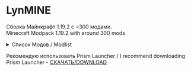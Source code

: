 # LynMINE

Сборка Майнкрафт 1.19.2 с ~300 модами. <br>
Minecraft Modpack 1.19.2 with around 300 mods <br>
<details>
<summary>Список Модов / Modlist</summary>
<ul>
	<li>Modern Dynamics</li>
	<li>Villagers Plus</li>
	<li>AppleSkin</li>
	<li>Roughly Enough Loot Tables</li>
	<li>Icarus</li>
	<li>Fabric Seasons: Terralith Compat</li>
	<li>Roughly Enough Trades</li>
	<li>BetterCompatibilityChecker</li>
	<li>Entity Model Features</li>
	<li>FTB Ranks</li>
	<li>Hexal</li>
	<li>BetterF3</li>
	<li>EntityCulling-Fabric</li>
	<li>Dark Loading Screen</li>
	<li>Konkrete</li>
	<li>Collective</li>
	<li>BCLib</li>
	<li>Roughly Enough Resources</li>
	<li>MoreIotas</li>
	<li>cupboard</li>
	<li>The Twilight Forest</li>
	<li>Reborn Core</li>
	<li>Create Deco</li>
	<li>Balm</li>
	<li>MixinTrace</li>
	<li>CoroUtil</li>
	<li>Farmer's Delight</li>
	<li>Polymorph</li>
	<li>Wurst Client</li>
	<li>Fusion</li>
	<li>Resourceful Lib</li>
	<li>Rechiseled: Create</li>
	<li>Player Animator</li>
	<li>Create</li>
	<li>Hex Keys</li>
	<li>Iceberg</li>
	<li>Pick Up Notifier</li>
	<li>Universal Shops</li>
	<li>Bookshelf</li>
	<li>FTB Teams</li>
	<li>Legendary Tooltips</li>
	<li>Artifacts</li>
	<li>Fabric API</li>
	<li>Keybind Fix</li>
	<li>Mythic Upgrades</li>
	<li>Simple Voice Chat</li>
	<li>Things</li>
	<li>Chimes</li>
	<li>Rechiseled</li>
	<li>Comforts</li>
	<li>FTB Chunks</li>
	<li>Supplementaries</li>
	<li>Creeper Overhaul</li>
	<li>Explorer's Compass</li>
	<li>Mouse Tweaks</li>
	<li>Create: Steam 'n' Rails</li>
	<li>Runes</li>
	<li>Friends&amp;Foes</li>
	<li>TerraBlender</li>
	<li>Deeper and Darker</li>
	<li>Mine Cells</li>
	<li>YUNG's Better Mineshafts</li>
	<li>Bygone Nether</li>
	<li>Traveler's Backpack</li>
	<li>Naturalist</li>
	<li>emogg</li>
	<li>Better Animations Collection</li>
	<li>YUNG's Better Jungle Temples</li>
	<li>TrashSlot</li>
	<li>spark</li>
	<li>Better Ping Display</li>
	<li>Beautify</li>
	<li>Chipped</li>
	<li>Dramatic Doors</li>
	<li>Ping Wheel</li>
	<li>Better Statistics Screen</li>
	<li>Craftify</li>
	<li>The Bumblezone - Fabric</li>
	<li>Mod Menu</li>
	<li>Prism</li>
	<li>Replay Voice Chat</li>
	<li>Bobby</li>
	<li>Colorful Hearts</li>
	<li>Mythic Mounts</li>
	<li>Resourcefulconfig</li>
	<li>Create: Bells &amp; Whistles</li>
	<li>Marium's Soulslike Weaponry</li>
	<li>HT's TreeChop</li>
	<li>Amplified Nether</li>
	<li>Jade</li>
	<li>Create: Interiors</li>
	<li>No Chat Reports</li>
	<li>HexGloop</li>
	<li>ChoiceTheorem's Overhauled Village</li>
	<li>Better End</li>
	<li>Powah!</li>
	<li>SmartBrainLib</li>
	<li>Bewitchment</li>
	<li>LambDynamicLights</li>
	<li>Chat Heads</li>
	<li>Create Slice &amp; Dice</li>
	<li>Spell Power Attribute</li>
	<li>Fabric Seasons</li>
	<li>Ambient Sounds</li>
	<li>CreateFabric&amp;REIBugFix</li>
	<li>Indium</li>
	<li>Melody</li>
	<li>Terralith</li>
	<li>Twigs</li>
	<li>FTB Quests</li>
	<li>Do a Barrel Roll</li>
	<li>oωo</li>
	<li>DungeonZ</li>
	<li>Additional Structures</li>
	<li>Overflowing Bars</li>
	<li>Fish On The Line</li>
	<li>Create Big Cannons</li>
	<li>Origins: Classes</li>
	<li>Journeymap</li>
	<li>CraftPresence</li>
	<li>Hex Research</li>
	<li>YUNG's Better Strongholds</li>
	<li>Starlight</li>
	<li>Waystones</li>
	<li>Villager Names</li>
	<li>YUNG's Bridges</li>
	<li>Puzzles Lib</li>
	<li>Chef's Delight</li>
	<li>3d-Skin-Layers</li>
	<li>Lithium</li>
	<li>Botarium</li>
	<li>Galosphere</li>
	<li>Wizards</li>
	<li>Combat Roll</li>
	<li>ChoiceTheorem's Overhauled Village - Chef's delight add-on</li>
	<li>FerriteCore</li>
	<li>Resourcify</li>
	<li>FTB XMod Compat</li>
	<li>Language Reload</li>
	<li>Create: Copycats+</li>
	<li>Sky Villages</li>
	<li>Chunky</li>
	<li>When Dungeons Arise</li>
	<li>Blur (Fabric)</li>
	<li>Better Nether</li>
	<li>ChoiceTheorem's Overhauled Village - Friends and Foes Add-on</li>
	<li>Immersive Armors</li>
	<li>Simple Voice Chat</li>
	<li>Plenty Of Armors</li>
	<li>Fabric Seasons: Delight Compat</li>
	<li>Hexlink</li>
	<li>Basic Weapons</li>
	<li>Fabric Language Kotlin</li>
	<li>ChoiceTheorem's Overhauled Village - Waystone Compatibility pack</li>
	<li>Chunks Fade In</li>
	<li>YUNG's Better Witch Huts</li>
	<li>Trinkets</li>
	<li>AlmostUnified</li>
	<li>VR Combat</li>
	<li>Cardinal Components API</li>
	<li>Traveler's Titles</li>
	<li>Promenade</li>
	<li>Iron Chests: Restocked</li>
	<li>Mutant Monsters</li>
	<li>Vivecraft</li>
	<li>SOL: Valheim</li>
	<li>Mythic Mobs</li>
	<li>AttributeFix</li>
	<li>Nature's Compass</li>
	<li>Create: New Age</li>
	<li>ImmediatelyFast</li>
	<li>YetAnotherConfigLib</li>
	<li>Entity Texture Features</li>
	<li>CTOV - Villagers Plus Compat</li>
	<li>Pehkui</li>
	<li>JourneyMapIntegration</li>
	<li>Storage Delight</li>
	<li>Create: Train Perspective Fix</li>
	<li>SleepWarp</li>
	<li>Roughly Enough Items</li>
	<li>Spell Engine</li>
	<li>Cloth Config v8</li>
	<li>RPG Origins</li>
	<li>CC: Restitched</li>
	<li>Sodium</li>
	<li>AdventureZ</li>
	<li>Jewelry</li>
	<li>EnchantmentDescriptions</li>
	<li>FTB Library</li>
	<li>Tectonic</li>
	<li>Bad Packets</li>
	<li>Jade Addons</li>
	<li>GuardVillagers</li>
	<li>CreativeCore (Fabric)</li>
	<li>ModernFix</li>
	<li>Talk Bubbles</li>
	<li>YUNG's Better End Island</li>
	<li>Joy of Painting</li>
	<li>Better Advancements</li>
	<li>Origins</li>
	<li>Ad Astra</li>
	<li>Botania</li>
	<li>Projectile Damage Attribute</li>
	<li>Alternate Origin GUI</li>
	<li>Create Jetpack</li>
	<li>Create Ender Transmission</li>
	<li>Castle Dungeons</li>
	<li>Applied Energistics 2</li>
	<li>CTOV - Farmer Delight Compat</li>
	<li>Emerald Expansion</li>
	<li>Trash Cans</li>
	<li>Immersive Melodies</li>
	<li>YUNG's Better Nether Fortresses</li>
	<li>biomemusic mod</li>
	<li>NotEnoughAnimations</li>
	<li>MidnightLib</li>
	<li>Advancement Plaques</li>
	<li>Bosses of Mass Destruction (Beta)</li>
	<li>Paladins &amp; Priests</li>
	<li>What Are They Up To</li>
	<li>Controlling For Fabric</li>
	<li>Croptopia</li>
	<li>Better Third Person</li>
	<li>Dawn API</li>
	<li>Create Crafts &amp; Additions</li>
	<li>YUNG's Better Desert Temples</li>
	<li>Replay Mod</li>
	<li>End's Delight</li>
	<li>Lootr</li>
	<li>Modern Industrialization</li>
	<li>Clutter</li>
	<li>Epic Knights Mod</li>
	<li>Euphoria Patcher</li>
	<li>FancyMenu</li>
	<li>Immersive Paintings</li>
	<li>SuperMartijn642's Config Lib</li>
	<li>Beneath the Wetlands</li>
	<li>Why Not Be One Item</li>
	<li>Searchables</li>
	<li>Bad Wither No Cookie Reloaded</li>
	<li>Item Filters</li>
	<li>Moonlight</li>
	<li>Forge Config API Port</li>
	<li>Extra Thicc Packets</li>
	<li>Tech Reborn Patchouli</li>
	<li>Visuality</li>
	<li>You're in Grave Danger</li>
	<li>Tips</li>
	<li>Fabric Seasons: Croptopia Compat</li>
	<li>Patchouli</li>
	<li>YUNG's Better Dungeons</li>
	<li>YUNG's API</li>
	<li>Show Me What You Got</li>
	<li>Tempad</li>
	<li>Highlighter</li>
	<li>PAUCAL</li>
	<li>Transmog</li>
	<li>Zoomify</li>
	<li>Simply Swords</li>
	<li>Better Combat</li>
	<li>Visual Workbench</li>
	<li>SeasonHUD</li>
	<li>Create Ore Excavation</li>
	<li>Dave's Potioneering</li>
	<li>ChoiceTheorem's Overhauled Village - Beautify Add-on</li>
	<li>Hex Casting</li>
	<li>CC:C Bridge</li>
	<li>PachouliButton</li>
	<li>Create Railways Navigator</li>
	<li>MmmMmmMmmMmm</li>
	<li>HexVR</li>
	<li>YUNG's Extras</li>
	<li>Pufferfish's Skills</li>
	<li>Repurposed Structures</li>
	<li>TravelersCompass</li>
	<li>HexKinetics</li>
	<li>Explorify</li>
	<li>SuperMartijn642's Core Lib</li>
	<li>Tech Reborn</li>
	<li>Explorations</li>
	<li>Clumps</li>
	<li>Architectury</li>
	<li>NetherPortalFix</li>
	<li>Stendhal</li>
	<li>ConnectedTexturesMod for Fabric</li>
	<li>YUNG's Better Ocean Monuments</li>
	<li>Eating Animation</li>
	<li>Geckolib</li>
	<li>VoidZ</li>
</ul>
</details>

Рекомендую использовать Prism Launcher / I recommend downloading Prism Launcher - [СКАЧАТЬ/DOWNLOAD](https://prismlauncher.org/download/?from=button)
